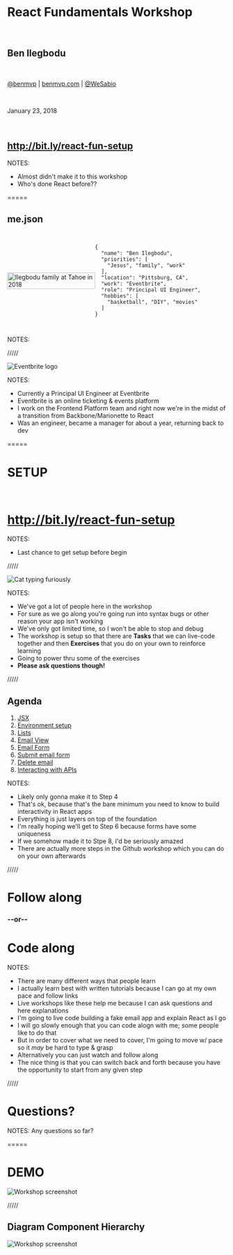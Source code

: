 # React Fundamentals Workshop

<br />

## Ben Ilegbodu

<br />

[@benmvp](https://twitter.com/benmvp) | [benmvp.com](/) | [@WeSabio](https://twitter.com/WeSabio) 

<br />

January 23, 2018  

<br />

## http://bit.ly/react-fun-setup

NOTES:
- Almost didn't make it to this workshop
- Who's done React before??

=====

## me.json

<div style="display:flex;align-items:center">
	<div style="flex:0 0 40%;">
		<img src="../../img/family-tahoe-2018-selfie.jpg" style="width:100%;height:auto" alt="Ilegbodu family at Tahoe in 2018" />
	</div>
	<div style="flex:0 0 50%;">
		<pre class="large"><code class="lang-json">
{
  "name": "Ben Ilegbodu",
  "priorities": [
    "Jesus", "family", "work"
  ],
  "location": "Pittsburg, CA",
  "work": "Eventbrite",
  "role": "Principal UI Engineer",
  "hobbies": [
    "basketball", "DIY", "movies"
  ]
}
			</code></pre>
	</div>
</div>

NOTES:

/////

![Eventbrite logo](../../img/eventbrite/wordmark-orange.png)
<!-- .element: style="border: 0; background: none; margin: 0; box-shadow: none;" -->

NOTES:
- Currently a Principal UI Engineer at Eventbrite
- Eventbrite is an online ticketing & events platform
- I work on the Frontend Platform team and right now we're in the midst of a transition from Backbone/Marionette to React
- Was an engineer, became a manager for about a year, returning back to dev

=====

# SETUP

<br />

# http://bit.ly/react-fun-setup

NOTES:
- Last chance to get setup before begin

/////

![Cat typing furiously](../../img/giphy/cat-typing-fast.gif)
<!-- .element: style="width:50%" -->

NOTES:
- We've got a lot of people here in the workshop
- For sure as we go along you're going run into syntax bugs or other reason your app isn't working
- We've only got limited time, so I won't be able to stop and debug
- The workshop is setup so that there are **Tasks** that we can live-code together and then **Exercises** that you do on your own to reinforce learning
- Going to power thru some of the exercises
- **Please ask questions though!**

/////

## Agenda

1. [JSX](https://github.com/benmvp/react-workshop/blob/master/01-jsx/)
1. [Environment setup](https://github.com/benmvp/react-workshop/blob/master/02-components/)
1. [Lists](https://github.com/benmvp/react-workshop/blob/master/03-lists/)
1. [Email View](https://github.com/benmvp/react-workshop/blob/master/04-email-view/)
1. [Email Form](https://github.com/benmvp/react-workshop/blob/master/05-email-form/)
1. [Submit email form](https://github.com/benmvp/react-workshop/blob/master/06-submit-email-form/)
1. [Delete email](https://github.com/benmvp/react-workshop/blob/master/07-delete-email/)
1. [Interacting with APIs](https://github.com/benmvp/react-workshop/blob/master/08-api/)

NOTES:
- Likely only gonna make it to Step 4
- That's ok, because that's the bare minimum you need to know to build interactivity in React apps
- Everything is just layers on top of the foundation
- I'm really hoping we'll get to Step 6 because forms have some uniqueness
- If we somehow made it to Stpe 8, I'd be seriously amazed
- There are actually more steps in the Github workshop which you can do on your own afterwards

/////

# Follow along

### --or--

# Code along

NOTES:
- There are many different ways that people learn
- I actually learn best with written tutorials because I can go at my own pace and follow links
- Live workshops like these help me because I can ask questions and here explanations
- I'm going to live code building a fake email app and explain React as I go
- I will go slowly enough that you can code alogn with me; some people like to do that
- But in order to cover what we need to cover, I'm going to move w/ pace so it _may_ be hard to type & grasp
- Alternatively you can just watch and follow along
- The nice thing is that you can switch back and forth because you have the opportunity to start from any given step

/////

# Questions?

NOTES:
Any questions so far?

=====

# DEMO

![Workshop screenshot](../../img/react/workshop-screenshot.png)
<!-- .element: style="width:65%" -->

/////

## Diagram Component Hierarchy

![Workshop screenshot](../../img/react/workshop-screenshot.png)
<!-- .element: style="width:65%" -->

<div class="code-highlight fragment current-visible" style="height: 810px; top: 133px; left: 310px; width: 560px"></div>
<div class="code-highlight fragment current-visible" style="height: 103px; top: 383px; left: 310px; width: 560px"></div>
<div class="code-highlight fragment current-visible" style="height: 810px; top: 133px; left: 860px; width: 685px"></div>


=====

# Let's get started!

=====

# More functionality

- Redux
- Testing
- Routing
- Animation
- Form validation
- Server rendering

=====

![Jack Sparrow Thanks](../../img/giphy/thanks-jack-sparrow.gif)
<!-- .element: style="width: 50%" -->

## Ben Ilegbodu

[benmvp.com](/) | [@benmvp](https://twitter.com/benmvp) | [ben@benmvp.com](mailto:ben@benmvp.com)  
[github/benmvp](https://github.com/benmvp)
<br /><br />

Ask me anything! [benmvp.com/ama](http://www.benmvp.com/ama/)

NOTES:
- So that's it!
- Slides are available on Twitter and Blog
- Ask questions on Twitter, via email or AMA!
- Better yet, just come up to me during the breaks - it can be awkward or cool, it doesn't matter
- Just not awkward in the bathroom; that's off limits
- And don't let me know you're a Jazz fan
- Thanks!
